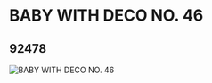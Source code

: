 # BABY WITH DECO NO. 46
## 92478
![BABY WITH DECO NO. 46](https://lc-www-live-s.legocdn.com/media/bricks/5/2/4594558.jpg)